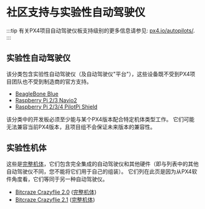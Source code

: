 # 社区支持与实验性自动驾驶仪

:::tip
有关PX4项目自动驾驶仪板支持级别的更多信息请参见: [px4.io/autopilots/](https://px4.io/autopilots/).
:::

## 实验性自动驾驶仪

该分类包含实验性自动驾驶仪（及自动驾驶仪"平台"），这些设备既不受到PX4项目团队也不受到制造商的官方支持。

- [BeagleBone Blue](../flight_controller/beaglebone_blue.md)
- [Raspberry Pi 2/3 Navio2](../flight_controller/raspberry_pi_navio2.md)
- [Raspberry Pi 2/3/4 PilotPi Shield](../flight_controller/raspberry_pi_pilotpi.md)

该分类中的开发板必须至少能与某个PX4版本配合特定机体类型工作。
它们可能无法兼容当前PX4版本，且项目组不会保证未来版本的兼容性。

## 实验性机体

这些是[完整机体](../complete_vehicles_mc/index.md)，它们包含完全集成的自动驾驶仪和其他硬件（即与列表中的其他自动驾驶仪不同，您不能将它们用于自己的组装）。
它们列在此页是因为从PX4软件角度看，它们等同于另一种自动驾驶仪。

- [Bitcraze Crazyflie 2.0](../complete_vehicles_mc/crazyflie2.md) ([完整机体](../complete_vehicles_mc/index.md))
- [Bitcraze Crazyflie 2.1](../complete_vehicles_mc/crazyflie21.md) ([完整机体](../complete_vehicles_mc/index.md))